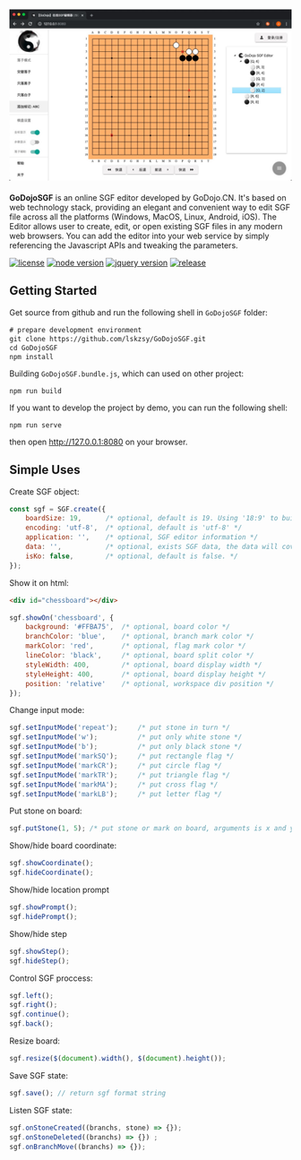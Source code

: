 ![Example1](docs/image/example-1.png)
---
**GoDojoSGF** is an online SGF editor developed by GoDojo.CN. It's based on web technology stack, providing an elegant and convenient way to edit SGF file across all the platforms (Windows, MacOS, Linux, Android, iOS). The Editor allows user to create, edit, or open existing SGF files in any modern web browsers. You can add the editor into your web service by simply referencing the Javascript APIs and tweaking the parameters.

[![license][license-image]][license-url]
[![node version][node-image]][node-url]
[![jquery version][jquery-image]][jquery-url]
[![release][release-image]][release-url]

[license-image]: https://img.shields.io/badge/license-GPLv3-green 
[license-url]: LICENSE
[node-image]: https://img.shields.io/badge/node.js-%3E=_8.1-green
[node-url]: https://nodejs.org/download/
[jquery-image]: https://img.shields.io/badge/jquery-v3.4.1-green
[jquery-url]: https://code.jquery.com/jquery-3.4.1.min.js
[release-image]: https://img.shields.io/badge/release-latest-green
[release-url]: https://github.com/lskzsy/GoDojoSGF/blob/master/dist/GoDojoSGF.bundle.js

## Getting Started

Get source from github and run the following shell in `GoDojoSGF` folder:

```shell
# prepare development environment
git clone https://github.com/lskzsy/GoDojoSGF.git
cd GoDojoSGF
npm install
```
Building `GoDojoSGF.bundle.js`, which can used on other project:

```shell
npm run build
```

If you want to develop the project by demo, you can run the following shell:

```shell
npm run serve
```

then open http://127.0.0.1:8080 on your browser.

## Simple Uses

Create SGF object:

```javascript
const sgf = SGF.create({
    boardSize: 19,      /* optional, default is 19. Using '18:9' to build rectangle board */
    encoding: 'utf-8',  /* optional, default is 'utf-8' */
    application: '',    /* optional, SGF editor information */
    data: '',           /* optional, exists SGF data, the data will cover other configure */
    isKo: false,        /* optional, default is false. */
});
```

Show it on html:

```html
<div id="chessboard"></div>
```

```javascript
sgf.showOn('chessboard', {
    background: '#FFBA75',  /* optional, board color */
    branchColor: 'blue',    /* optional, branch mark color */
    markColor: 'red',       /* optional, flag mark color */
    lineColor: 'black',     /* optional, board split color */
    styleWidth: 400,        /* optional, board display width */
    styleHeight: 400,       /* optional, board display height */
    position: 'relative'    /* optional, workspace div position */ 
});
```

Change input mode:

```javascript
sgf.setInputMode('repeat');     /* put stone in turn */
sgf.setInputMode('w');          /* put only white stone */
sgf.setInputMode('b');          /* put only black stone */
sgf.setInputMode('markSQ');     /* put rectangle flag */
sgf.setInputMode('markCR');     /* put circle flag */
sgf.setInputMode('markTR');     /* put triangle flag */
sgf.setInputMode('markMA');     /* put cross flag */
sgf.setInputMode('markLB');     /* put letter flag */
```

Put stone on board:

```javascript
sgf.putStone(1, 5); /* put stone or mark on board, arguments is x and y for coordination */
```

Show/hide board coordinate:

```javascript
sgf.showCoordinate();
sgf.hideCoordinate();
```

Show/hide location prompt

```javascript
sgf.showPrompt();
sgf.hidePrompt();
```

Show/hide step

```javascript
sgf.showStep();
sgf.hideStep();
```

Control SGF proccess:

```javascript
sgf.left();
sgf.right();
sgf.continue();
sgf.back();
```

Resize board:

```javascript
sgf.resize($(document).width(), $(document).height());
```

Save SGF state:

```javascript
sgf.save(); // return sgf format string 
```

Listen SGF state:

```javascript
sgf.onStoneCreated((branchs, stone) => {});
sgf.onStoneDeleted((branchs) => {}) ;
sgf.onBranchMove((branchs) => {});
```
